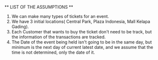 ** LIST OF THE ASSUMPTIONS **

1. We can make many types of tickets for an event.
2. We have 3 initial locations( Central Park, Plaza Indonesia, Mall Kelapa Gading).
3. Each Customer that wants to buy the ticket don't need to be track, but the information of the transactions are tracked.
4. The Date of the event being held isn't going to be in the same day, but minimum is the next day of current latest date, and we assume that the time is not determined, only the date of it.